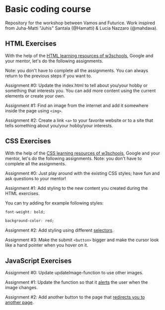 # Basic coding course

Repository for the workshop between Vamos and Futurice. Work inspired from Juha-Matti "Juhis" Santala (@Hamatti) & Lucia Nazzaro (@mahdava).

## HTML Exercises

With the help of the [HTML learning resources of w3schools](https://www.w3schools.com/html/html_intro.asp), Google and your mentor, let's do the following assignments.

Note: you don't have to complete all the assignments. You can always return to the previous steps if you want to.

Assignment #0:
Update the index.html to tell about you/your hobby or something that interests you. You can add more content using the current elements or create your own.

Assignment #1:
Find an image from the internet and add it somewhere inside the page using `<img>`.

Assignment #2:
Create a link `<a>` to your favorite website or to a site that tells something about you/your hobby/your interests.


## CSS Exercises

With the help of the [CSS learning resources of w3schools](https://www.w3schools.com/css/css_intro.asp), Google and your mentor, let's do the following assignments. Note: you don't have to complete all the assignments.

Assignment #0:
Just play around with the existing CSS styles; have fun and ask questions to your mentor!

Assignment #1:
Add styling to the new content you created during the HTML exercises.

You can try adding for example following styles:

```css
font-weight: bold;
```

```css
background-color: red;
```

Assignment #2:
Add styling using different [selectors](https://www.w3schools.com/css/css_selectors.asp).


Assignment #3:
Make the submit `<button>` bigger and make the cursor look like a hand pointer when you hover on it.

## JavaScript Exercises

Assignment #0:
Update updateImage-function to use other images.

Assignment #1:
Update the function so that it [alerts](https://www.w3schools.com/jsref/met_win_alert.asp) the user when the image changes.

Assignment #2:
Add another button to the page that [redirects you to another page](https://www.w3schools.com/howto/howto_js_redirect_webpage.asp).
